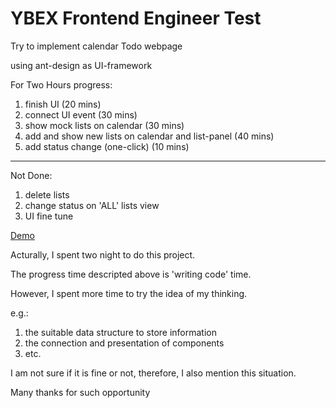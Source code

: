 # YBEX Frontend Engineer Test

Try to implement calendar Todo webpage

using ant-design as UI-framework

For Two Hours progress:
1. finish UI  (20 mins)
2. connect UI event (30 mins)
3. show mock lists on calendar (30 mins)
4. add and show new lists on calendar and list-panel (40 mins)
5. add status change (one-click) (10 mins)

---
Not Done:
1. delete lists
2. change status on 'ALL' lists view
3. UI fine tune


[Demo](https://githankh.github.io/DgUECAAEAwoPDAoLBAMKDg/build/#)


Acturally, I spent two night to do this project.

The progress time descripted above is 'writing code' time.

However, I spent more time to try the idea of my thinking.

e.g.: 
1) the suitable data structure to store information
2) the connection and presentation of components
3) etc.

I am not sure if it is fine or not, therefore, I also mention this situation.

Many thanks for such opportunity 

 
